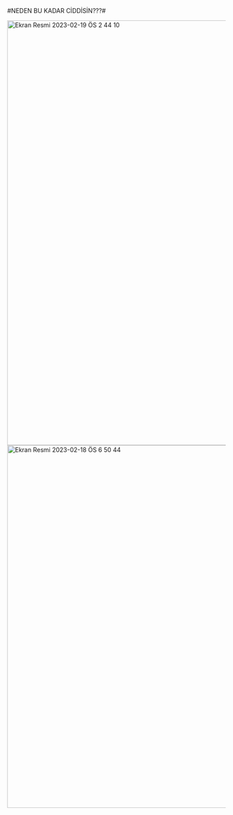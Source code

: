 #NEDEN BU KADAR CİDDİSİN???#  

<img width="979" alt="Ekran Resmi 2023-02-19 ÖS 2 44 10" src="https://user-images.githubusercontent.com/116187665/219946301-80a31366-c97f-4263-b0dd-cffe5e6dbbc4.png">

<img width="836" alt="Ekran Resmi 2023-02-18 ÖS 6 50 44" src="https://user-images.githubusercontent.com/116187665/219946308-dca74354-4177-42e9-aab8-a1f85a35c23d.png">

